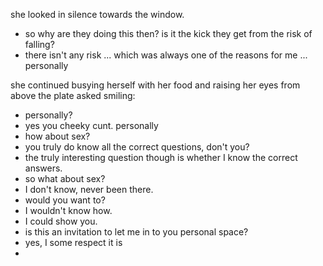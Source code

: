 she looked in silence towards the window.

- so why are they doing this then? is it the kick they get from the risk of falling? 
- there isn't any risk ... which was always one of the reasons for me ... personally

she continued busying herself with her food and raising her eyes from above the plate asked smiling:

- personally?
- yes you cheeky cunt. personally
- how about sex?
- you truly do know all the correct questions, don't you?
- the truly interesting question though is whether I know the correct answers.
- so what about sex?
- I don't know, never been there.
- would you want to?
- I wouldn't know how.
- I could show you.
- is this an invitation to let me in to you personal space?
- yes, I some respect it is
- 
